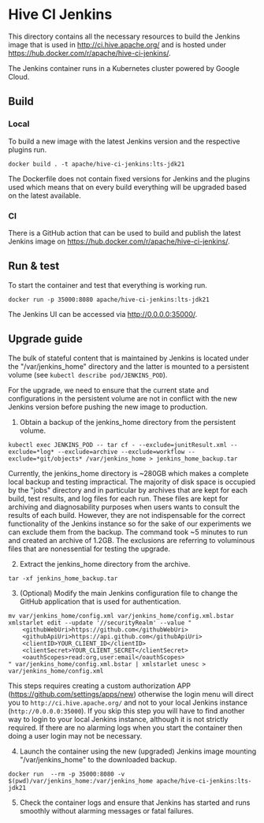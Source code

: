 <!--
{% comment %}
Licensed to the Apache Software Foundation (ASF) under one or more
contributor license agreements.  See the NOTICE file distributed with
this work for additional information regarding copyright ownership.
The ASF licenses this file to you under the Apache License, Version 2.0
(the "License"); you may not use this file except in compliance with
the License.  You may obtain a copy of the License at

http://www.apache.org/licenses/LICENSE-2.0

Unless required by applicable law or agreed to in writing, software
distributed under the License is distributed on an "AS IS" BASIS,
WITHOUT WARRANTIES OR CONDITIONS OF ANY KIND, either express or implied.
See the License for the specific language governing permissions and
limitations under the License.
{% endcomment %}
-->
# Hive CI Jenkins

This directory contains all the necessary resources to build the Jenkins image that is used in http://ci.hive.apache.org/
and is hosted under https://hub.docker.com/r/apache/hive-ci-jenkins/. 

The Jenkins container runs in a Kubernetes cluster powered by Google Cloud.

## Build

### Local
To build a new image with the latest Jenkins version and the respective plugins run.
```
docker build . -t apache/hive-ci-jenkins:lts-jdk21
```
The Dockerfile does not contain fixed versions for Jenkins and the plugins used which means that on every build
everything will be upgraded based on the latest available.

### CI 

There is a GitHub action that can be used to build and publish the latest Jenkins image on https://hub.docker.com/r/apache/hive-ci-jenkins/.

## Run & test
To start the container and test that everything is working run.
```
docker run -p 35000:8080 apache/hive-ci-jenkins:lts-jdk21
```
The Jenkins UI can be accessed via http://0.0.0.0:35000/.

## Upgrade guide

The bulk of stateful content that is maintained by Jenkins is located under the "/var/jenkins_home" directory and the
latter is mounted to a persistent volume (see `kubectl describe pod/JENKINS_POD`).

For the upgrade, we need to ensure that the current state and configurations in the persistent volume are not in conflict
with the new Jenkins version before pushing the new image to production.

1. Obtain a backup of the jenkins_home directory from the persistent volume.
```
kubectl exec JENKINS_POD -- tar cf - --exclude=junitResult.xml --exclude=*log* --exclude=archive --exclude=workflow --exclude=*git/objects* /var/jenkins_home > jenkins_home_backup.tar
```
Currently, the jenkins_home directory is ~280GB which makes a complete local backup and testing impractical.
The majority of disk space is occupied by the "jobs" directory and in particular by archives that are kept for each build, test results, and log files for each run.
These files are kept for archiving and diagnosability purposes when users wants to consult the results of each build.
However, they are not indispensable for the correct functionality of the Jenkins instance so for the sake of our experiments we can exclude them from the backup.
The command took ~5 minutes to run and created an archive of 1.2GB. The exclusions are referring to voluminous files that are nonessential for testing the upgrade.

2. Extract the jenkins_home directory from the archive.
```
tar -xf jenkins_home_backup.tar
```

3. (Optional) Modify the main Jenkins configuration file to change the GitHub application that is used for authentication.
```
mv var/jenkins_home/config.xml var/jenkins_home/config.xml.bstar
xmlstarlet edit --update '//securityRealm' --value "
    <githubWebUri>https://github.com</githubWebUri>
    <githubApiUri>https://api.github.com</githubApiUri>
    <clientID>YOUR_CLIENT_ID</clientID>
    <clientSecret>YOUR_CLIENT_SECRET</clientSecret>
    <oauthScopes>read:org,user:email</oauthScopes>
" var/jenkins_home/config.xml.bstar | xmlstarlet unesc > var/jenkins_home/config.xml
```
This steps requires creating a custom authorization APP (https://github.com/settings/apps/new) otherwise the login menu
will direct you to `http://ci.hive.apache.org/` and not to your local Jenkins instance (`http://0.0.0.0:35000`).
If you skip this step you will have to find another way to login to your local Jenkins instance, although it is not strictly required.
If there are no alarming logs when you start the container then doing a user login may not be necessary.

4. Launch the container using the new (upgraded) Jenkins image mounting "/var/jenkins_home" to the downloaded backup.

```
docker run  --rm -p 35000:8080 -v $(pwd)/var/jenkins_home:/var/jenkins_home apache/hive-ci-jenkins:lts-jdk21
```

5. Check the container logs and ensure that Jenkins has started and runs smoothly without alarming messages or fatal failures.
